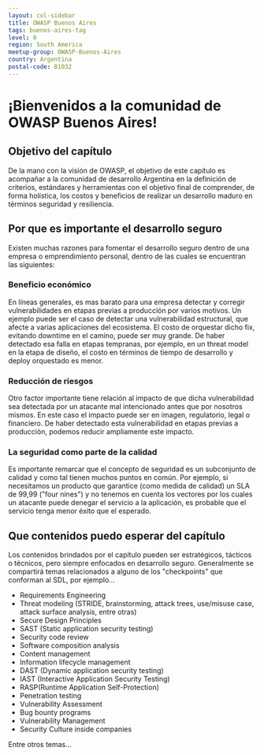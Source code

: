 ```yaml
---
layout: col-sidebar
title: OWASP Buenos Aires
tags: buenos-aires-tag
level: 0
region: South America
meetup-group: OWASP-Buenos-Aires
country: Argentina
postal-code: B1032
---
```


# ¡Bienvenidos a la comunidad de OWASP Buenos Aires! 

## Objetivo del capítulo

De la mano con la visión de OWASP, el objetivo de este capítulo es acompañar a la comunidad de desarrollo Argentina en la definición de criterios, estándares y herramientas con el objetivo final de comprender, de forma holística, los costos y beneficios de realizar un desarrollo maduro en términos seguridad y resiliencia.

## Por que es importante el desarrollo seguro

Existen muchas razones para fomentar el desarrollo seguro dentro de una empresa o emprendimiento personal, dentro de las cuales se encuentran las siguientes:

###  Beneficio económico

En líneas generales, es mas barato para una empresa detectar y corregir vulnerabilidades en etapas previas a producción por varios motivos. Un ejemplo puede ser el caso de detectar una vulnerabilidad estructural, que afecte a varias aplicaciones del ecosistema. El costo de orquestar dicho fix, evitando downtime en el camino, puede ser muy grande. De haber detectado esa falla en etapas tempranas, por ejemplo, en un threat model en la etapa de diseño, el costo en términos de tiempo de desarrollo y deploy orquestado es menor. 

### Reducción de riesgos

Otro factor importante tiene relación al impacto de que dicha vulnerabilidad sea detectada por un atacante mal intencionado antes que por nosotros mismos. En este caso el impacto puede ser en imagen, regulatorio, legal o financiero. De haber detectado esta vulnerabilidad en etapas previas a producción, podemos reducir ampliamente este impacto. 

### La seguridad como parte de la calidad

Es importante remarcar que el concepto de seguridad es un subconjunto de calidad y como tal tienen muchos puntos en común. Por ejemplo, si necesitamos un producto que garantice (como medida de calidad) un SLA de 99,99 ("four nines") y no tenemos en cuenta los vectores por los cuales un atacante puede denegar el servicio a la aplicación, es probable que el servicio tenga menor éxito que el esperado.

## Que contenidos puedo esperar del capítulo

Los contenidos brindados por el capítulo pueden ser estratégicos, tácticos o técnicos, pero siempre enfocados en desarrollo seguro. Generalmente se compartirá temas relacionados a alguno de los "checkpoints" que conforman al SDL, por ejemplo...


- Requirements Engineering
- Threat modeling (STRIDE, brainstorming, attack trees, use/misuse case, attack surface analysis, entre otras)
- Secure Design Principles
- SAST (Static application security testing)
- Security code review
- Software composition analysis
- Content management
- Information lifecycle management
- DAST (Dynamic application security testing)
- IAST (Interactive Application Security Testing)
- RASP(Runtime Application Self-Protection)
- Penetration testing
- Vulnerability Assessment 
- Bug bounty programs
- Vulnerability Management
- Security Culture inside companies

Entre otros temas...



